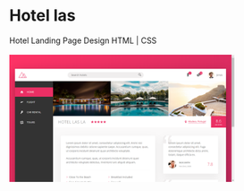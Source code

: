 # Hotel las
Hotel Landing Page Design
HTML | CSS 
<br/><br/>
<img width="80%" src="https://raw.githubusercontent.com/donjosemathew/hotellas/main/Screenshot%202023-02-04%20122106.png"/>

